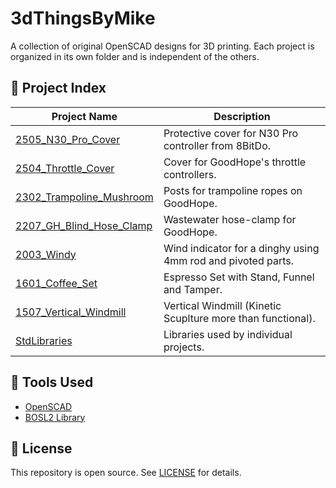 # 3dThingsByMike

A collection of original OpenSCAD designs for 3D printing. Each project is organized in its own folder and is independent of the others.

## 📁 Project Index

| Project Name                        | Description                                             |
|------------------------------------|---------------------------------------------------------|
| [2505_N30_Pro_Cover](./2505_N30_Pro_Cover/)          | Protective cover for N30 Pro controller from 8BitDo.   |
| [2504_Throttle_Cover](./2504_Throttle_Cover/)        | Cover for GoodHope's throttle controllers.             |
| [2302_Trampoline_Mushroom](./2302_Trampoline_Mushroom/)| Posts for trampoline ropes on GoodHope.               |
| [2207_GH_Blind_Hose_Clamp](./2207_GH_Blind_Hose_Clamp/)| Wastewater hose-clamp for GoodHope.                   |
| [2003_Windy](./2003_Windy/)                          | Wind indicator for a dinghy using 4mm rod and pivoted parts. |
| [1601_Coffee_Set](./1601_Coffee_Set/)                | Espresso Set with Stand, Funnel and Tamper.            |
| [1507_Vertical_Windmill](./1507_Vertical_Windmill/)          | Vertical Windmill (Kinetic Scuplture more than functional).   |
| [StdLibraries](./StdLibraries)                      | Libraries used by individual projects.                 |

## 🔧 Tools Used

- [OpenSCAD](https://openscad.org/)
- [BOSL2 Library](https://github.com/BelfrySCAD/BOSL2)

## 📜 License

This repository is open source. See [LICENSE](./LICENSE) for details.
